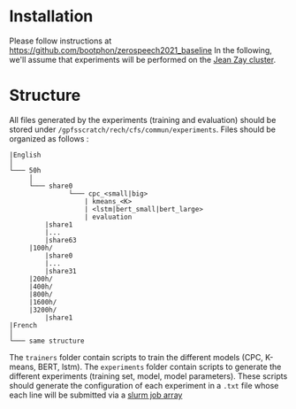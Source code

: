 # Installation

Please follow instructions at https://github.com/bootphon/zerospeech2021_baseline
In the following, we'll assume that experiments will be performed on the [Jean Zay cluster](http://www.idris.fr/annonces/annonce-jean-zay-eng.html). 

# Structure

All files generated by the experiments (training and evaluation) should be stored under `/gpfsscratch/rech/cfs/commun/experiments`.
Files should be organized as follows : 

```
|English
│ 
└─── 50h
     │ 
     └─── share0
               └─── cpc_<small|big>
                   | kmeans_<K> 
                   | <lstm|bert_small|bert_large>
                   | evaluation
         |share1
         |...
         |share63
     |100h/
         |share0
         |...
         |share31
     |200h/
     |400h/
     |800h/
     |1600h/
     |3200h/
         |share1
|French
│ 
└─── same structure
```

The `trainers` folder contain scripts to train the different models (CPC, K-means, BERT, lstm).
The `experiments` folder contain scripts to generate the different experiments (training set, model, model parameters). These scripts should generate the configuration of each experiment in a `.txt` file whose each line will be submitted via a [slurm job array](http://www.idris.fr/jean-zay/cpu/jean-zay-cpu-exec_jobarray.html)